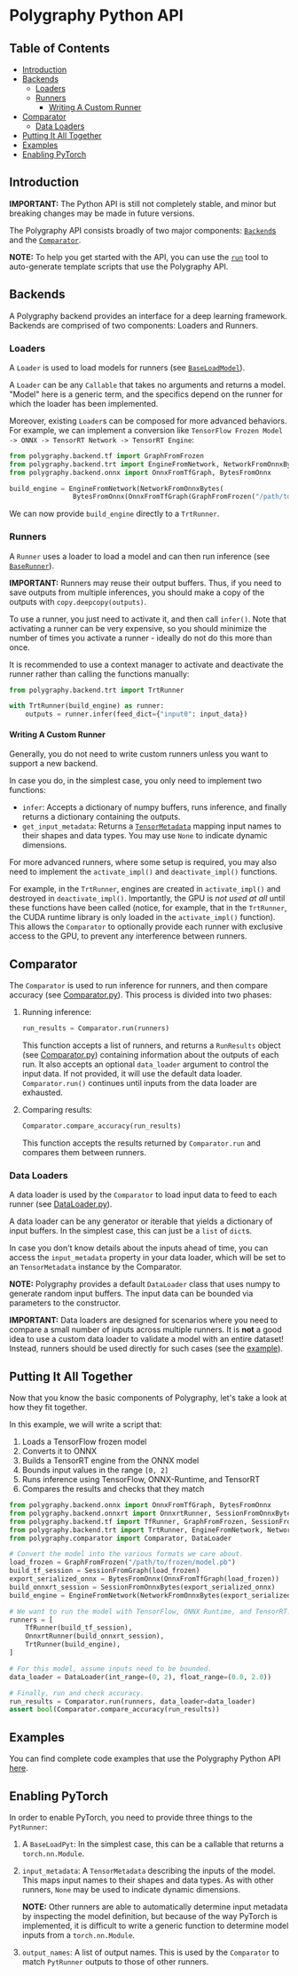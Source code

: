 # Polygraphy Python API

## Table of Contents

- [Introduction](#introduction)
- [Backends](#backends)
    - [Loaders](#loaders)
    - [Runners](#runners)
        - [Writing A Custom Runner](#writing-a-custom-runner)
- [Comparator](#comparator)
    - [Data Loaders](#data-loaders)
- [Putting It All Together](#putting-it-all-together)
- [Examples](#examples)
- [Enabling PyTorch](#enabling-pytorch)


## Introduction

**IMPORTANT:** The Python API is still not completely stable, and minor but breaking changes
may be made in future versions.

The Polygraphy API consists broadly of two major components:
[`Backend`s](#backends) and the [`Comparator`](#comparator).

**NOTE:** To help you get started with the API, you can use the [`run`](./tools/run/) tool to auto-generate
template scripts that use the Polygraphy API.


## Backends

A Polygraphy backend provides an interface for a deep learning framework.
Backends are comprised of two components: Loaders and Runners.


### Loaders

A `Loader` is used to load models for runners (see [`BaseLoadModel`](./backend/base/runner.py)).

A `Loader` can be any `Callable` that takes no arguments and returns a model.
"Model" here is a generic term, and the specifics depend on the runner for which the loader has been implemented.

Moreover, existing `Loader`s can be composed for more advanced behaviors.
For example, we can implement a conversion like `TensorFlow Frozen Model -> ONNX -> TensorRT Network -> TensorRT Engine`:
```python
from polygraphy.backend.tf import GraphFromFrozen
from polygraphy.backend.trt import EngineFromNetwork, NetworkFromOnnxBytes
from polygraphy.backend.onnx import OnnxFromTfGraph, BytesFromOnnx

build_engine = EngineFromNetwork(NetworkFromOnnxBytes(
                BytesFromOnnx(OnnxFromTfGraph(GraphFromFrozen("/path/to/model.pb")))))
```
We can now provide `build_engine` directly to a `TrtRunner`.


### Runners

A `Runner` uses a loader to load a model and can then run inference (see [`BaseRunner`](./backend/base/runner.py)).

**IMPORTANT:** Runners may reuse their output buffers. Thus, if you need to save outputs from multiple inferences, you should
make a copy of the outputs with `copy.deepcopy(outputs)`.

To use a runner, you just need to activate it, and then call `infer()`.
Note that activating a runner can be very expensive, so you should minimize the
number of times you activate a runner - ideally do not do this more than once.

It is recommended to use a context manager to activate and deactivate the
runner rather than calling the functions manually:
```python
from polygraphy.backend.trt import TrtRunner

with TrtRunner(build_engine) as runner:
    outputs = runner.infer(feed_dict={"input0": input_data})
```

#### Writing A Custom Runner

Generally, you do not need to write custom runners unless you want to support a new backend.

In case you do, in the simplest case, you only need to implement two functions:
- `infer`: Accepts a dictionary of numpy buffers, runs inference, and finally returns a dictionary containing the outputs.
- `get_input_metadata`: Returns a [`TensorMetadata`](./common/struct.py) mapping input names to their shapes and data types.
    You may use `None` to indicate dynamic dimensions.

For more advanced runners, where some setup is required, you may also need to implement the `activate_impl()` and `deactivate_impl()` functions.

For example, in the `TrtRunner`, engines are created in `activate_impl()` and destroyed in `deactivate_impl()`.
Importantly, the GPU is *not used at all* until these functions have been called (notice, for example,
    that in the `TrtRunner`, the CUDA runtime library is only loaded in the `activate_impl()` function).
This allows the `Comparator` to optionally provide each runner with exclusive access to the GPU, to prevent any interference between runners.


## Comparator

The `Comparator` is used to run inference for runners, and then compare accuracy (see [Comparator.py](./comparator/Comparator.py)).
This process is divided into two phases:

1. Running inference:
    ```python
    run_results = Comparator.run(runners)
    ```
    This function accepts a list of runners, and returns a `RunResults` object (see [Comparator.py](./comparator/Comparator.py))
    containing information about the outputs of each run.
    It also accepts an optional `data_loader` argument to control the input data. If not provided, it will use the
    default data loader. `Comparator.run()` continues until inputs from the data loader are exhausted.

2. Comparing results:
    ```python
    Comparator.compare_accuracy(run_results)
    ```
    This function accepts the results returned by `Comparator.run` and compares them between runners.


### Data Loaders

A data loader is used by the `Comparator` to load input data to feed to each runner
(see [DataLoader.py](./comparator/DataLoader.py)).

A data loader can be any generator or iterable that yields
a dictionary of input buffers. In the simplest case, this can just be a `list` of `dict`s.

In case you don't know details about the inputs ahead of time, you can access the `input_metadata`
property in your data loader, which will be set to an `TensorMetadata` instance by the Comparator.

**NOTE:** Polygraphy provides a default `DataLoader` class that uses numpy to generate random input buffers.
The input data can be bounded via parameters to the constructor.

**IMPORTANT:** Data loaders are designed for scenarios where you need to compare a small number
of inputs across multiple runners. It is **not** a good idea to use a custom data loader
to validate a model with an entire dataset! Instead, runners should be used directly for such
cases (see the [example](../examples/api/02_using_real_data)).


## Putting It All Together

Now that you know the basic components of Polygraphy, let's take a look at how they fit together.

In this example, we will write a script that:
1. Loads a TensorFlow frozen model
2. Converts it to ONNX
3. Builds a TensorRT engine from the ONNX model
4. Bounds input values in the range `[0, 2]`
5. Runs inference using TensorFlow, ONNX-Runtime, and TensorRT
6. Compares the results and checks that they match

```python
from polygraphy.backend.onnx import OnnxFromTfGraph, BytesFromOnnx
from polygraphy.backend.onnxrt import OnnxrtRunner, SessionFromOnnxBytes
from polygraphy.backend.tf import TfRunner, GraphFromFrozen, SessionFromGraph
from polygraphy.backend.trt import TrtRunner, EngineFromNetwork, NetworkFromOnnxBytes
from polygraphy.comparator import Comparator, DataLoader

# Convert the model into the various formats we care about.
load_frozen = GraphFromFrozen("/path/to/frozen/model.pb")
build_tf_session = SessionFromGraph(load_frozen)
export_serialized_onnx = BytesFromOnnx(OnnxFromTfGraph(load_frozen))
build_onnxrt_session = SessionFromOnnxBytes(export_serialized_onnx)
build_engine = EngineFromNetwork(NetworkFromOnnxBytes(export_serialized_onnx))

# We want to run the model with TensorFlow, ONNX Runtime, and TensorRT.
runners = [
    TfRunner(build_tf_session),
    OnnxrtRunner(build_onnxrt_session),
    TrtRunner(build_engine),
]

# For this model, assume inputs need to be bounded.
data_loader = DataLoader(int_range=(0, 2), float_range=(0.0, 2.0))

# Finally, run and check accuracy.
run_results = Comparator.run(runners, data_loader=data_loader)
assert bool(Comparator.compare_accuracy(run_results))
```


## Examples

You can find complete code examples that use the Polygraphy Python API [here](../examples/api).


## Enabling PyTorch

In order to enable PyTorch, you need to provide three things to the `PytRunner`:
1. A `BaseLoadPyt`: In the simplest case, this can be a callable that returns a `torch.nn.Module`.

2. `input_metadata`: A `TensorMetadata` describing the inputs of the model. This maps input names to their shapes and data types. As with other runners, `None` may be used to indicate dynamic dimensions.

    **NOTE:** Other runners are able to automatically determine input metadata by inspecting the model definition, but because of the way PyTorch is implemented, it is difficult to write a generic function to determine model inputs from a `torch.nn.Module`.

3. `output_names`: A list of output names. This is used by the `Comparator` to match `PytRunner` outputs to those of other runners.
